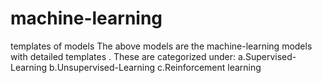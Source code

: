 # machine-learning
templates of models
The above models are the machine-learning models with detailed templates .
These are categorized under:
a.Supervised-Learning
b.Unsupervised-Learning
c.Reinforcement learning

